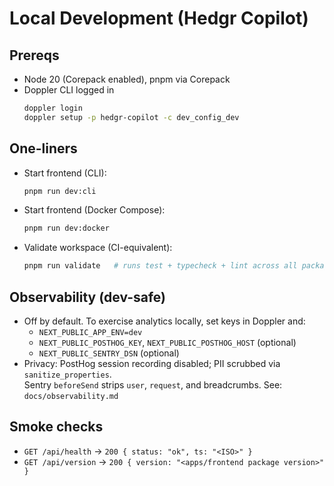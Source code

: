 # Local Development (Hedgr Copilot)

## Prereqs
- Node 20 (Corepack enabled), pnpm via Corepack
- Doppler CLI logged in
  ```bash
  doppler login
  doppler setup -p hedgr-copilot -c dev_config_dev
  ```

## One-liners
- Start frontend (CLI):
  ```bash
  pnpm run dev:cli
  ```
- Start frontend (Docker Compose):
  ```bash
  pnpm run dev:docker
  ```
- Validate workspace (CI-equivalent):
  ```bash
  pnpm run validate   # runs test + typecheck + lint across all packages
  ```

## Observability (dev-safe)
- Off by default. To exercise analytics locally, set keys in Doppler and:
  - `NEXT_PUBLIC_APP_ENV=dev`
  - `NEXT_PUBLIC_POSTHOG_KEY`, `NEXT_PUBLIC_POSTHOG_HOST` (optional)
  - `NEXT_PUBLIC_SENTRY_DSN` (optional)
- Privacy: PostHog session recording disabled; PII scrubbed via `sanitize_properties`.  
  Sentry `beforeSend` strips `user`, `request`, and breadcrumbs.
See: `docs/observability.md`

## Smoke checks
- `GET /api/health` → `200 { status: "ok", ts: "<ISO>" }`
- `GET /api/version` → `200 { version: "<apps/frontend package version>" }`